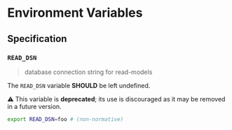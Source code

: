 # Environment Variables

## Specification

### `READ_DSN`

> database connection string for read-models

The `READ_DSN` variable **SHOULD** be left undefined.

⚠️ This variable is **deprecated**; its use is discouraged as it may be removed
in a future version.

```bash
export READ_DSN=foo # (non-normative)
```
